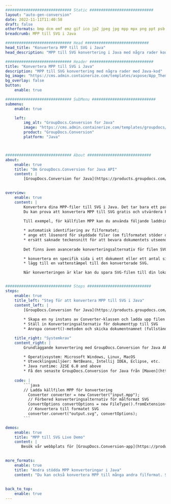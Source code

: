 ```yaml
---
############################# Static ############################
layout: "auto-gen-conversion"
date: 2022-11-11T11:40:58
draft: false
otherformats: bmp dcm emf emz gif ico jp2 jpeg jpg mpp mpx png ppt psb psd svg svgz tga tif tiff webp wmf wmz xer
breadcrumb: MPP till SVG i Java

############################# Head ############################
head_title: "Konvertera MPP till SVG i Java"
head_description: "MPP till SVG konvertering i Java med några rader kod. Konvertera över 160 filformat med hjälp av GroupDocs dokumentkonverterings-API för Java"

############################# Header ############################
title: "Konvertera MPP till SVG i Java"
description: "MPP till SVG konvertering med några rader med Java-kod"
bg_image: "https://cms.admin.containerize.com/templates/aspose/App_Themes/V3/images/bg/header1.png"
bg_overlay: false
button:
    enable: true

############################# SubMenu ############################
submenu:
    enable: true

    left:
        img_alt: "GroupDocs.Conversion for Java"
        image: "https://cms.admin.containerize.com/templates/groupdocs/images/product-logos/90x90-noborder/groupdocs-conversion-java.png"
        product: "GroupDocs.Conversion"
        platform: "Java"



############################# About ############################
about:
    enable: true
    title: "Om GroupDocs.Conversion for Java API"
    content: |
        [GroupDocs.Conversion for Java](https://products.groupdocs.com/conversion/java/) är ett avancerat filformatkonverterings-API för konvertering mellan populära bild- och dokumentformat som Microsoft Office, OpenDocument, PDF, HTML, e-post, CAD. och mycket mer med bara några rader kod. Det inbyggda API:t upptäcker automatiskt formaten för originaldokumenten och erbjuder många alternativ för att anpassa de konverterade dokumenten. Tillsammans med funktionen att extrahera information från ett dokument, stöder den också cachelagring av konverteringsresultaten till den lokala disken som standard. Men alla typer av cachelagring kan stödjas genom att implementera lämpliga gränssnitt - Amazon S3, Dropbox, Google Drive, Windows Azure, Reddis eller andra.
    

overview:
    enable: true
    content: |
        Konvertera dina MPP-filer till SVG i Java. Det tar bara ett par rader med Java-kod på valfri plattform, som Windows, Linux, macOS.
        Du kan prova att konvertera MPP till SVG gratis och utvärdera kvaliteten på konverteringsresultaten. Tillsammans med enkla filkonverteringsskript kan du prova mer sofistikerade alternativ för att ladda källfilen MPP och lagra SVG-utdata. 
        
        Till exempel, för källfilen MPP kan du använda följande laddningsalternativ:

        * automatisk identifiering av filformatet;
        * ange ett lösenord för skyddade filer (om filformatet stöder det);
        * ersätt saknade teckensnitt för att bevara dokumentets utseende.
        
        Det finns även avancerade konverteringsalternativ för filen SVG:

        * konvertera en specifik sida i ett dokument eller ett antal sidor;
        * lägg till en vattenstämpel till den konverterade SVG.

        När konverteringen är klar kan du spara SVG-filen till din lokala filsökväg eller till tredje parts lagring såsom FTP, Amazon S3, Google Drive, Dropbox etc. Observera - för att konvertera MPP till SVG behöver du inte installera någon ytterligare programvara, såsom MS Office, Open Office, Adobe Acrobat Reader etc.


############################# Steps ############################
steps:
    enable: true
    title_left: "Steg för att konvertera MPP till SVG i Java"
    content_left: |
        [GroupDocs.Conversion for Java](https://products.groupdocs.com/conversion/java/) låter utvecklare enkelt konvertera MPP fil till SVG med några rader kod.
        
        * Skapa en ny instans av Converter-klassen och ladda upp filen MPP med den fullständiga sökvägen
        * Ställ in Konverteringsalternativ för dokumenttyp till SVG
        * Anropa convert()-metoden och skicka dokumentnamnet (fullständig sökväg) och formatet (SVG) som en parameter

    title_right: "Systemkrav"
    content_right: |
        Grundläggande konvertering med GroupDocs.Conversion for Java API kan göras med bara några rader kod. Våra API:er stöds på alla större plattformar och operativsystem. Innan du kör koden nedan, se till att du har följande förutsättningar installerade på ditt system.

        * Operativsystem: Microsoft Windows, Linux, MacOS
        * Utvecklingsmiljöer: NetBeans, Intellij IDEA, Eclipse, etc.
        * Java runtime: J2SE 6.0 and above
        * Få den senaste GroupDocs.Conversion for Java från [Maven](https://repository.groupdocs.com/webapp/#/artifacts/browse/tree/General/repo/com/groupdocs/groupdocs-conversion)
         
    code: |
        ```java    
        // Ladda källfilen MPP för konvertering
          Converter converter = new Converter("input.mpp");
          // Förbered konverteringsalternativ för målformat SVG
          ConvertOptions convertOptions = new FileType().fromExtension("svg").getConvertOptions();
          // Konvertera till formatet SVG
          converter.convert("output.svg", convertOptions);
        ```

demos:
    enable: true
    title: "MPP till SVG Live Demo"
    content: |
       Besök vår webbplats för [GroupDocs.Conversion-app](https://products.groupdocs.app/conversion/family) och försök konvertera MPP till SVG nu. Den kostnadsfria demon har följande fördelar
          

more_formats:
    enable: true
    title: "Andra stödda MPP konverteringar i Java"
    content: "Du kan också konvertera MPP till många andra filformat. Se listan nedan."
       
       
back_to_top:
    enable: true
---
```

